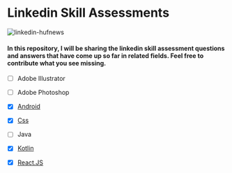 # Linkedin Skill Assessments

![linkedin-hufnews](https://user-images.githubusercontent.com/70329389/148679060-a829349b-0560-4a35-82db-cd2d7475543a.gif)

#### In this  repository, I will be sharing the linkedin skill assessment questions and answers that have come up so far in related fields. Feel free to contribute what you see missing.

- [ ] Adobe Illustrator
- [ ] Adobe Photoshop
- [x] [Android](https://github.com/serkanalc/Linkedin-Skill-Assessments/tree/main/Android)
- [x] [Css](https://github.com/serkanalc/Linkedin-Skill-Assessments/tree/main/Css)
- [ ] Java
- [x] [Kotlin](https://github.com/serkanalc/Linkedin-Skill-Assessments/tree/main/Kotlin)
- [x] [React.JS](https://github.com/serkanalc/Linkedin-Skill-Assessments/tree/main/React)

